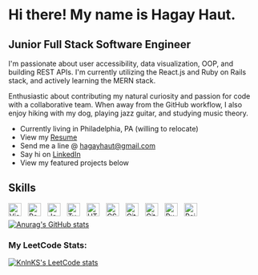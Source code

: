 # Hi there! My name is Hagay Haut. 

## Junior Full Stack Software Engineer 

I'm passionate about user accessibility, data visualization, OOP, and building REST APIs. I'm currently utilizing the React.js and Ruby on Rails stack, and actively learning the MERN stack.

Enthusiastic about contributing my natural curiosity and passion for code with a collaborative team. When away from the GitHub workflow, I also enjoy hiking with my dog, playing jazz guitar, and studying music theory.

- Currently living in Philadelphia, PA (willing to relocate)
- View my [Resume](https://docs.google.com/document/d/1e3WMbcsDELr6TnHYi2qc3wY9n3doJao6n2s2vHKF0l0/edit)
- Send me a line @ [hagayhaut@gmail.com](hagayhaut@gmail.com)
- Say hi on [LinkedIn](https://www.linkedin.com/in/hagay-haut/)
- View my featured projects below

## Skills

<img align="left" alt="Visual Studio Code" width="26px" src="https://cdn.jsdelivr.net/gh/devicons/devicon/icons/vscode/vscode-original.svg" style="padding-right:10px;" />
<img align="left" alt="React" width="26px" src="https://cdn.jsdelivr.net/gh/devicons/devicon/icons/react/react-original.svg" style="padding-right:10px;" />
<img align="left" alt="JavaScript" width="26px" src="https://cdn.jsdelivr.net/gh/devicons/devicon/icons/javascript/javascript-original.svg" style="padding-right:10px;" />
<img align="left" alt="Typescript" width="26px" src="https://cdn.jsdelivr.net/npm/simple-icons@7.5.0/icons/typescript.svg" style="padding-right:10px;" />
<img align="left" alt="HTML5" width="26px" src="https://cdn.jsdelivr.net/gh/devicons/devicon/icons/html5/html5-original.svg" style="padding-right:10px;" />
<img align="left" alt="CSS3" width="26px" src="https://cdn.jsdelivr.net/gh/devicons/devicon/icons/css3/css3-original.svg" style="padding-right:10px;" />


<img align="left" alt="Git" width="26px" src="https://cdn.jsdelivr.net/gh/devicons/devicon/icons/git/git-original.svg" style="padding-right:10px;" />
<img align="left" alt="GitHub" width="26px" src="https://user-images.githubusercontent.com/3369400/139447912-e0f43f33-6d9f-45f8-be46-2df5bbc91289.png" style="padding-right:10px;" />
<img align="left" alt="Ruby" width="26px" src="https://cdn.jsdelivr.net/npm/simple-icons@7.5.0/icons/ruby.svg" style="padding-right:10px;" />
<img align="left" alt="Rails" width="26px" src="https://cdn.jsdelivr.net/npm/simple-icons@7.5.0/icons/rubyonrails.svg" style="padding-right:10px;" />

<br></br>
[![Anurag's GitHub stats](https://github-readme-stats.vercel.app/api?username=hagayhaut&show_icons=true)](https://github.com/anuraghazra/github-readme-stats)

### My LeetCode Stats:
[![KnlnKS's LeetCode stats](https://leetcode-stats-six.vercel.app/api?username=HagayHaut&theme=dark)](https://leetcode.com/HagayHaut/)
